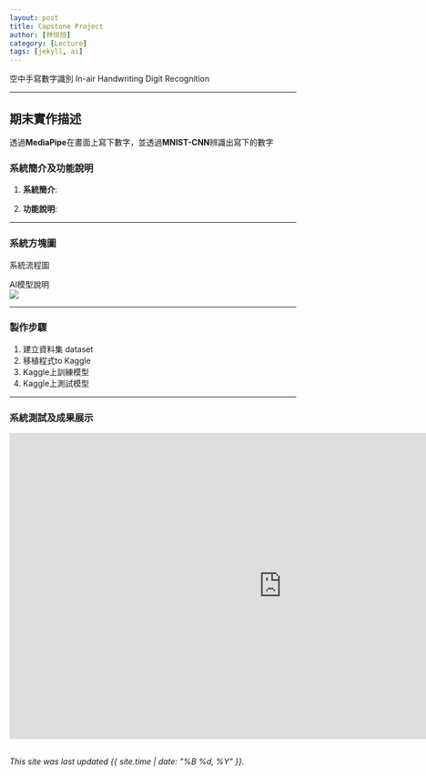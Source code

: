 ```yaml
---
layout: post
title: Capstone Project
author: [林恒旭]
category: [Lecture]
tags: [jekyll, ai]
---
```


空中手寫數字識別 In-air Handwriting Digit Recognition

---
## 期末實作描述
透過**MediaPipe**在畫面上寫下數字，並透過**MNIST-CNN**辨識出寫下的數字
### 系統簡介及功能說明

1. **系統簡介**:

2. **功能說明**:

---
### 系統方塊圖
系統流程圖<br>
![]()

AI模型說明<br>
![](https://imgur.com/LPUKGTE)

---
### 製作步驟

1. 建立資料集 dataset
2. 移植程式to Kaggle
3. Kaggle上訓練模型
4. Kaggle上測試模型

---
### 系統測試及成果展示
<iframe width="956" height="538" src="https://www.youtube.com/embed/dQw4w9WgXcQ" title="Rick Astley - Never Gonna Give You Up (Official Music Video)" frameborder="0" allow="accelerometer; autoplay; clipboard-write; encrypted-media; gyroscope; picture-in-picture" allowfullscreen></iframe>

<br>
<br>

*This site was last updated {{ site.time | date: "%B %d, %Y" }}.*
